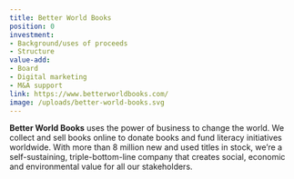 ```yaml
---
title: Better World Books
position: 0
investment:
- Background/uses of proceeds 
- Structure
value-add:
- Board 
- Digital marketing 
- M&A support
link: https://www.betterworldbooks.com/
image: /uploads/better-world-books.svg
---
```


**Better World Books** uses the power of business to change the world. We collect and sell books online to donate books and fund literacy initiatives worldwide. With more than 8 million new and used titles in stock, we’re a self-sustaining, triple-bottom-line company that creates social, economic and environmental value for all our stakeholders.
